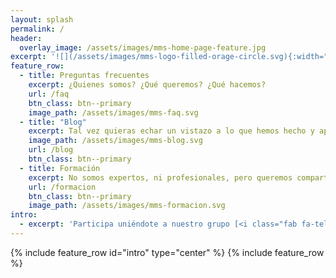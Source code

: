 ```yaml
---
layout: splash
permalink: /
header:
  overlay_image: /assets/images/mms-home-page-feature.jpg
excerpt: '![](/assets/images/mms-logo-filled-orage-circle.svg){:width="210" .align-left}<br/>"The educational makerspace is based on student ownership of their learning."<br/><br/>--Laura Fleming'
feature_row:
  - title: Preguntas frecuentes
    excerpt: ¿Quienes somos? ¿Qué queremos? ¿Qué hacemos?
    url: /faq
    btn_class: btn--primary
    image_path: /assets/images/mms-faq.svg
  - title: "Blog"
    excerpt: Tal vez quieras echar un vistazo a lo que hemos hecho y aprendido hasta ahora.
    image_path: /assets/images/mms-blog.svg
    url: /blog
    btn_class: btn--primary
  - title: Formación
    excerpt: No somos expertos, ni profesionales, pero queremos compartir lo que sabemos.
    url: /formacion
    btn_class: btn--primary
    image_path: /assets/images/mms-formacion.svg
intro:
  - excerpt: 'Participa uniéndote a nuestro grupo [<i class="fab fa-telegram"></i> Malaga MakerSpace](https://t.me/makerspacemalaga){: .btn .btn--twitter}'
---
```


{% include feature_row id="intro" type="center" %}
{% include feature_row %}
